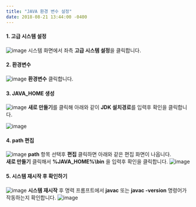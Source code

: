 ```yaml
---
title: "JAVA 환경 변수 설정"
date: 2018-08-21 13:44:00 -0400
---
```

#### 1. 고급 시스템 설정
![image](/assets/images/java/env/java_env_01.png)
시스템 화면에서 좌측 **고급 시스템 설정**을 클릭합니다.
  
#### 2. 환경변수
![image](/assets/images/java/env/java_env_02.png)
**환경변수** 클릭합니다.

#### 3. JAVA_HOME 생성
![image](/assets/images/java/env/java_env_03.png)
**새로 만들기**를 클릭해 아래와 같이 **JDK 설치경로**를 입력후 확인을 클릭합니다.

![image](/assets/images/java/env/java_env_04.png)

#### 4. path 편집
![image](/assets/images/java/env/java_env_05.png)
**path** 항목 선택후 **편집** 클릭하면 아래와 같은 편집 화면이 나옵니다.  
**새로 만들기** 클릭해서 **%JAVA_HOME%\bin** 을 입력후 확인을 클릭합니다.
![image](/assets/images/java/env/java_env_06.png)

#### 5. 시스템 재시작 후 확인하기
![image](/assets/images/java/env/java_env_08.png)
**시스템 재시작** 후 명력 프롬프트에서 **javac** 또는 **javac -version** 명령어가 작동하는지 확인합니다.
![image](/assets/images/java/env/java_env_09.png)
